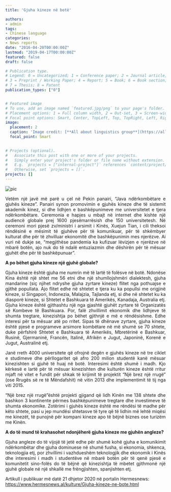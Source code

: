 ```yaml
---
title: 'Gjuha kineze në botë'

authors:
- admin
tags:
- Chinese language
categories:
- News reports
date: "2016-04-20T00:00:00Z"
lastmod: "2019-04-17T00:00:00Z"
featured: false
draft: false

# Publication type.
# Legend: 0 = Uncategorized; 1 = Conference paper; 2 = Journal article;
# 3 = Preprint / Working Paper; 4 = Report; 5 = Book; 6 = Book section;
# 7 = Thesis; 8 = Patent
publication_types: ["0"]


# Featured image
# To use, add an image named `featured.jpg/png` to your page's folder.
# Placement options: 1 = Full column width, 2 = Out-set, 3 = Screen-width
# Focal point options: Smart, Center, TopLeft, Top, TopRight, Left, Right, BottomLeft, Bottom, BottomRight
image:
  placement: 2
  caption: 'Image credit: [**All about linguistics group**](https://all-about-linguistics.group.shef.ac.uk/branches-of-linguistics/sociolinguistics)'
  focal_point: Smart
  

# Projects (optional).
#   Associate this post with one or more of your projects.
#   Simply enter your project's folder or file name without extension.
#   E.g. `projects = ["internal-project"]` references `content/project/deep-learning/index.md`.
#   Otherwise, set `projects = []`.
projects: []
---
```


<img src="https://www.hermesnews.al/860/450/articles/10000/16000/16048/WeChat%20Image_20201221192324.jpg" alt="pic" />

<p style="text-align:justify; text-justify: inter-character"> Vetëm një javë më parë u çel në Pekin panairi, “Java ndërkombëtare e gjuhës kineze”. Panairi synon promovimin e gjuhës kineze dhe të sistemit akademik kinez, si dhe lidhjen e bashkëpunimeve me universitetet e tjera ndërkombëtare. Ceremonia e hapjes u mbajt në internet dhe kishte një audiencë globale prej 1600 pjesëmarrësish dhe 150 universitetesh. Në ceremoni mori pjesë zv/ministri i arsimit i Kinës, Xuejun Tian, i cili theksoi rëndësinë e mësimit të gjuhëve për të komunikuar, për të shkëmbyer kulturat dhe për të zhvilluar ekonomitë dhe bashkëpunimin mes njerëzve. Ai vuri në dukje se, “megjithëse pandemia ka kufizuar lëvizjen e njerëzve në mbarë botën, ajo nuk do të ndalë entuziazmin dhe dëshirën për të mësuar gjuhët dhe për të bashkëpunuar”.</p>

<b>A po bëhet gjuha kineze një gjuhë globale?</b>

<p style="text-align:justify; text-justify: inter-character">Gjuha kineze është gjuha me numrin më të lartë të folësve në botë. Ndonëse Kina është një shtet me 56 etni dhe një shumllojshmëri dialektesh, gjuha mandarine (siç njihet ndryshe gjuha zyrtare kineze) flitet nga pothuajse e gjithë popullata. Ajo flitet edhe në shtetet e tjera ku ka popullsi me origjinë kineze, si Singapori, Indonezia, Malajzia, Tajlanda etj, si dhe në shtetet ku ka diasporë kineze, si Shtetet e Bashkuara të Amerikës, Kanadaja, Australia etj. Gjuha kineze është gjithashtu një nga gjashtë gjuhët zyrtare të Organizatës së Kombeve të Bashkuara. Por, falë zhvillimit ekonomik dhe lidhjeve të shumta tregtare, kinezishtja po bëhet gjithnjë e më e rëndësishme. Edhe interesi për ta mësuar atë po rritet. Sipas të dhënave zyrtare, gjuha kineze është pjesë e programeve arsimore kombëtare në më shumë se 70 shtete, duke përfshirë Shtetet e Bashkuara të Amerikës, Mbretërinë e Bashkuar, Rusinë, Gjermaninë, Francën, Italinë, Afrikën e Jugut, Japoninë, Korenë e Jugut, Australinë etj.</p>

<p style="text-align:justify; text-justify: inter-character">Janë rreth 4000 universitete që ofrojnë degën e gjuhës kineze në tre ciklet e studimeve dhe përllogaritet që afro 200 milion studentë kanë mësuar kinezishten si gjuhë të huaj në botë. Interesimi është shumë i madh. Kjo kërkesë e lartë për të mësuar kinezishten dhe kulturën kineze është rritur mjaft në vitet e fundit për shkak të krijimit të projektit “Një brez një rrugë” (ose Rrugës së re të Mëndafshit) në vitin 2013 dhe implementimit të tij nga viti 2015.</p>

<p style="text-align:justify; text-justify: inter-character">“Një brez një rrugë”është projekti gjigand që lidh Kinën me 138 shtete dhe bashkon 3 kontinente përmes bashkëpunimeve tregtare dhe investimeve të shumta ekonomike. Zotërimi i gjuhës kineze është me rëndësi të madhe për këto shtete, pasi u jep mundësi shtetasve të tyre që të lidhin më lehtë miqësi me kinezët, të punojnë për kompani kineze apo të bëjnë biznes ose turizëm me Kinën.</p>

<b>A do të mund të krahasohet ndonjëherë gjuha kineze me gjuhën angleze? </b>

<p style="text-align:justify; text-justify: inter-character">Gjuha angleze do të vijojë të jetë edhe për shumë kohë gjuha e komunikimit ndërkombëtar dhe gjuha dominuese në shumë fusha, si ekonomia, shkenca, teknologjia etj, por zhvillimi i vazhdueshëm teknologjik dhe ekonomik i Kinës dhe interesimi i madh i studentëve në mbarë botën për të qenë pjesë e komunitetit sino-folës do të bëjnë që kinezishtja të mbetet gjithmonë një gjuhë globale në një shkallë me frëngjishten, spanjishten etj. </p>

Artikull i publikuar më datë 21 dhjetor 2020 në portalin Hermesnews: https://www.hermesnews.al/kulture/Gjuha-kineze-ne-bote.html 
